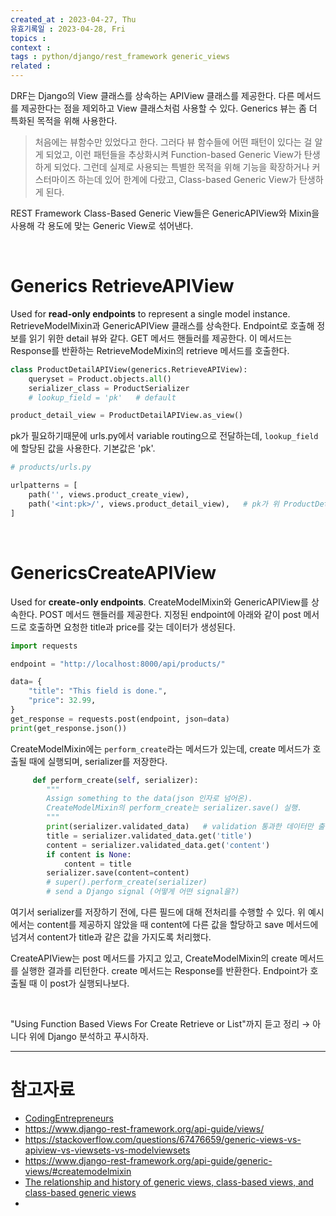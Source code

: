 ```yaml
---
created_at : 2023-04-27, Thu
유효기록일 : 2023-04-28, Fri
topics : 
context : 
tags : python/django/rest_framework generic_views
related : 
---
```

DRF는 Django의 View 클래스를 상속하는 APIView 클래스를 제공한다. 다른 메서드를 제공한다는 점을 제외하고 View 클래스처럼 사용할 수 있다. Generics 뷰는 좀 더 특화된 목적을 위해 사용한다. 

> 처음에는 뷰함수만 있었다고 한다. 그러다 뷰 함수들에 어떤 패턴이 있다는 걸 알게 되었고, 이런 패턴들을 추상화시켜 Function-based Generic View가 탄생하게 되었다. 그런데 실제로 사용되는 특별한 목적을 위해 기능을 확장하거나 커스터마이즈 하는데 있어 한계에 다랐고, Class-based Generic View가 탄생하게 된다. 

REST Framework Class-Based Generic View들은 GenericAPIView와 Mixin을 사용해 각 용도에 맞는 Generic View로 섞어낸다. 

<br>

# Generics RetrieveAPIView
Used for **read-only endpoints** to represent a single model instance.  RetrieveModelMixin과 GenericAPIView 클래스를 상속한다. Endpoint로 호출해 정보를 읽기 위한 detail 뷰와 같다. GET 메서드 핸들러를 제공한다. 이 메서드는 Response를 반환하는 RetrieveModeMixin의 retrieve 메서드를 호출한다. 

```python
class ProductDetailAPIView(generics.RetrieveAPIView):
    queryset = Product.objects.all()
    serializer_class = ProductSerializer
    # lookup_field = 'pk'   # default

product_detail_view = ProductDetailAPIView.as_view()
```
pk가 필요하기때문에 urls.py에서 variable routing으로 전달하는데, `lookup_field`에 할당된 값을 사용한다. 기본값은 'pk'.

```python
# products/urls.py

urlpatterns = [
    path('', views.product_create_view),
    path('<int:pk>/', views.product_detail_view),   # pk가 위 ProductDetailAPIView로 전달된다.
]
```

<br>

# GenericsCreateAPIView
Used for **create-only endpoints**. CreateModelMixin와 GenericAPIView를 상속한다. POST 메서드 핸들러를 제공한다. 지정된 endpoint에 아래와 같이 post 메서드로 호출하면 요청한 title과 price를 갖는 데이터가 생성된다.
```python
import requests

endpoint = "http://localhost:8000/api/products/"

data= {
    "title": "This field is done.",
    "price": 32.99,
}
get_response = requests.post(endpoint, json=data)
print(get_response.json())
```

CreateModelMixin에는 `perform_create`라는 메서드가 있는데, create 메서드가 호출될 때에 실행되며, serializer를 저장한다. 

```python
	 def perform_create(self, serializer):
        """
        Assign something to the data(json 인자로 넘어온).
        CreateModelMixin의 perform_create는 serializer.save() 실행.
        """
        print(serializer.validated_data)   # validation 통과한 데이터만 출력(OrderedDict)
        title = serializer.validated_data.get('title')
        content = serializer.validated_data.get('content')
        if content is None:
            content = title
        serializer.save(content=content)
        # super().perform_create(serializer)
        # send a Django signal (어떻게 어떤 signal을?)
```
여기서 serializer를 저장하기 전에, 다른 필드에 대해 전처리를 수행할 수 있다. 위 예시에서는 content를 제공하지 않았을 때 content에 다른 값을 할당하고 save 메서드에 넘겨서 content가 title과 같은 값을 가지도록 처리했다.

CreateAPIView는 post 메서드를 가지고 있고, CreateModelMixin의 create 메서드를 실행한 결과를 리턴한다. create 메서드는 Response를 반환한다. Endpoint가 호출될 때 이 post가 실행되나보다. 

<br>

"Using Function Based Views For Create Retrieve or List"까지 듣고 정리 → 아니다
위에 Django 분석하고 푸시하자.

---
# 참고자료
- [CodingEntrepreneurs](https://youtu.be/c708Nf0cHrs)
- https://www.django-rest-framework.org/api-guide/views/
- https://stackoverflow.com/questions/67476659/generic-views-vs-apiview-vs-viewsets-vs-modelviewsets
- https://www.django-rest-framework.org/api-guide/generic-views/#createmodelmixin
- [The relationship and history of generic views, class-based views, and class-based generic views](https://docs.djangoproject.com/en/4.2/topics/class-based-views/intro/#the-relationship-and-history-of-generic-views-class-based-views-and-class-based-generic-views)
- 

[^1]: